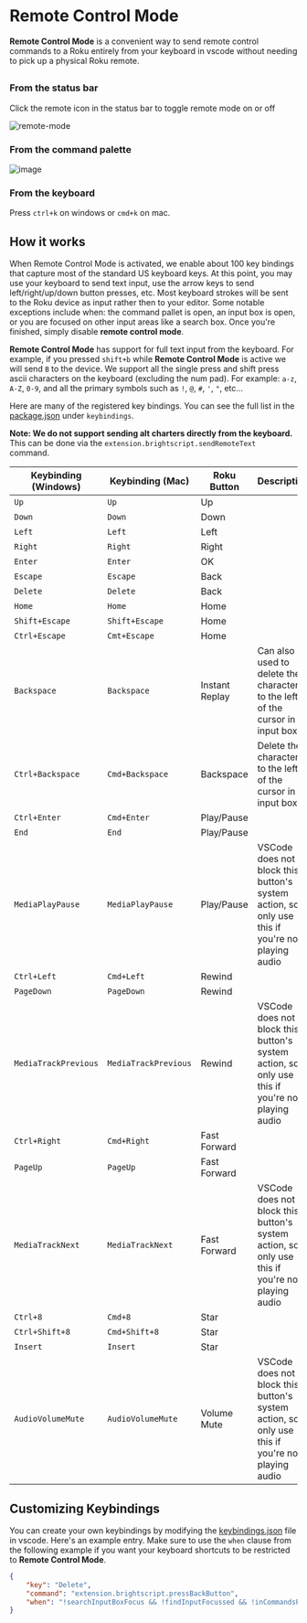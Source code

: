 # Remote Control Mode
**Remote Control Mode** is a convenient way to send remote control commands to a Roku entirely from your keyboard in vscode without needing to pick up a physical Roku remote. 

## 
### From the status bar
Click the remote icon in the status bar to toggle remote mode on or off

![remote-mode](https://user-images.githubusercontent.com/2544493/162752275-e60dea72-cc78-4818-aa99-6c3a354157ce.gif)

### From the command palette
![image](https://user-images.githubusercontent.com/2544493/162752967-a152dfd7-89a3-4072-aa10-b8d918cd10ff.png)

### From the keyboard
Press `ctrl+k` on windows or `cmd+k` on mac.

## How it works
When Remote Control Mode is activated, we enable about 100 key bindings that capture most of the standard US keyboard keys. At this point, you may use your keyboard to send text input, use the arrow keys to send left/right/up/down button presses, etc. Most keyboard strokes will be sent to the Roku device as input rather then to your editor. Some notable exceptions include when: the command pallet is open, an input box is open, or you are focused on other input areas like a search box. Once you're finished, simply disable **remote control mode**. 

**Remote Control Mode** has support for full text input from the keyboard. For example, if you pressed `shift+b` while **Remote Control Mode** is active we will send `B` to the device. We support all the single press and shift press ascii characters on the keyboard (excluding the num pad). For example: `a-z`, `A-Z`, `0-9`, and all the primary symbols such as `!`, `@`, `#`, `'`, `"`, etc...

Here are many of the registered key bindings. You can see the full list in the [package.json](https://github.com/rokucommunity/vscode-brightscript-language/blob/master/package.json) under `keybindings`.

**Note: We do not support sending alt charters directly from the keyboard.** This can be done via the `extension.brightscript.sendRemoteText` command.

| Keybinding (Windows) | Keybinding (Mac) | Roku Button     | Description                                                                                         |
| -------------------- | -------------------- | --------------- | ----------------------------------------------------------------------------------------------- |
| `Up`                 | `Up`                 | Up              |                                                                                                 |
| `Down`               | `Down`               | Down            |                                                                                                 |
| `Left`               | `Left`               | Left            |                                                                                                 |
| `Right`              | `Right`              | Right           |                                                                                                 |
| `Enter`              | `Enter`              | OK              |                                                                                                 |
| `Escape`             | `Escape`             | Back            |                                                                                                 |
| `Delete`             | `Delete`             | Back            |                                                                                                 |
| `Home`               | `Home`               | Home            |                                                                                                 |
| `Shift+Escape`       | `Shift+Escape`       | Home            |                                                                                                 |
| `Ctrl+Escape`        | `Cmt+Escape`         | Home            |                                                                                                 |
| `Backspace`          | `Backspace`          | Instant Replay  | Can also be used to delete the character to the left of the cursor in an input box              |
| `Ctrl+Backspace`     | `Cmd+Backspace`      | Backspace       | Delete the character to the left of the cursor in an input box                                  |
| `Ctrl+Enter`         | `Cmd+Enter`          | Play/Pause      |                                                                                                 |
| `End`                | `End`                | Play/Pause      |                                                                                                 |
| `MediaPlayPause`     | `MediaPlayPause`     | Play/Pause      | VSCode does not block this button's system action, so only use this if you're not playing audio | 
| `Ctrl+Left`          | `Cmd+Left`           | Rewind          |                                                                                                 |
| `PageDown`           | `PageDown`           | Rewind          |                                                                                                 |
| `MediaTrackPrevious` | `MediaTrackPrevious` | Rewind          | VSCode does not block this button's system action, so only use this if you're not playing audio | 
| `Ctrl+Right`         | `Cmd+Right`          | Fast Forward    |                                                                                                 |
| `PageUp`             | `PageUp`             | Fast Forward    |                                                                                                 |
| `MediaTrackNext`     | `MediaTrackNext`     | Fast Forward    | VSCode does not block this button's system action, so only use this if you're not playing audio | 
| `Ctrl+8`             | `Cmd+8`              | Star            |                                                                                                 |
| `Ctrl+Shift+8`       | `Cmd+Shift+8`        | Star            |                                                                                                 |
| `Insert`             | `Insert`             | Star            |                                                                                                 |
| `AudioVolumeMute`    | `AudioVolumeMute`    | Volume Mute     | VSCode does not block this button's system action, so only use this if you're not playing audio | 

## Customizing Keybindings
You can create your own keybindings by modifying the [keybindings.json](https://code.visualstudio.com/docs/getstarted/keybindings#_advanced-customization) file in vscode. Here's an example entry. Make sure to use the `when` clause from the following example if you want your keyboard shortcuts to be restricted to **Remote Control Mode**.
```json
{
    "key": "Delete",
    "command": "extension.brightscript.pressBackButton",
    "when": "!searchInputBoxFocus && !findInputFocussed && !inCommandsPicker && !inQuickOpen && brightscript.isRemoteControlMode"
}
```